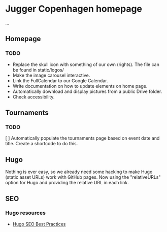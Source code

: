 # Jugger Copenhagen homepage

...

## Homepage

### TODO

- Replace the skull icon with something of our own (rights). The file can be found in static/logos/
- Make the image carousel interactive.
- Link the FullCalendar to our Google Calendar.
- Write documentation on how to update elements on home page.
- Automatically download and display pictures from a public Drive folder.
- Check accessibility.

## Tournaments

### TODO

[ ] Automatically populate the tournaments page based on event date and title. Create a shortcode to do this.
 
## Hugo

Nothing is ever easy, so we already need some hacking to make Hugo (static asset URLs) work with GitHub pages. Now using the "relativeURLs" option for Hugo and providing the relative URL in each link.

## SEO

### Hugo resources

- [Hugo SEO Best Practices](https://cloudcannon.com/tutorials/hugo-seo-best-practices/)
